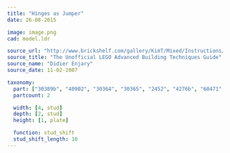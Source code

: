 ```yaml
---
title: "Hinges as Jumper"
date: 26-08-2015

image: image.png
cad: model.ldr

source_url: "http://www.brickshelf.com/gallery/KimT/Mixed/Instructions/advbuilding.pdf"
source_title: "The Unofficial LEGO Advanced Building Techniques Guide"
source_name: "Didier Enjary"
source_date: 11-02-2007

taxonomy:
  part: ["30389b", "40902", "30364", "30365", "2452", "4276b", "60471", "44567a", "44301a", "44302a"]
  partcount: 2

  width: [4, stud]
  depth: [2, stud]
  height: [1, plate]

  function: stud_shift
  stud_shift_length: 10
---
```

